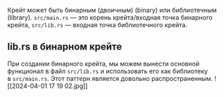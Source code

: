 Крейт может быть бинарным (двоичным) (binary) или библиотечным (library). `src/main.rs` — это корень крейта/входная точка бинарного крейта, `src/lib.rs` — входная точка библиотечного крейта.
## lib.rs в бинарном крейте
При создании бинарного крейта, мы можем вынести основной функционал в файл `src/lib.rs` и использовать его как библиотеку в `src/main.rs`. Этот паттерн является довольно распространенным.
![[2024-04-01 17 19 02.jpg]]
